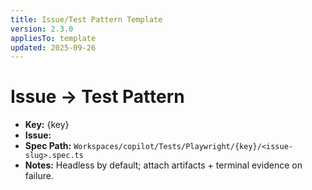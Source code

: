 ```yaml
---
title: Issue/Test Pattern Template
version: 2.3.0
appliesTo: template
updated: 2025-09-26
---
```


# Issue → Test Pattern

- **Key:** {key}
- **Issue:** <concise description>
- **Spec Path:** `Workspaces/copilot/Tests/Playwright/{key}/<issue-slug>.spec.ts`
- **Notes:** Headless by default; attach artifacts + terminal evidence on failure.
